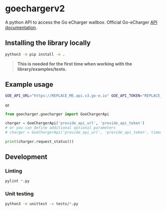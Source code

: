 # goechargerv2

A python API to access the Go eCharger wallbox. Official Go-eCharger [API documentation](https://github.com/goecharger/go-eCharger-API-v2).

## Installing the library locally

```bash
python3 -m pip install -e .
```

> __This is needed for the first time when working with the library/examples/tests.__

## Example usage

```bash
GOE_API_URL="https://REPLACE_ME.api.v3.go-e.io" GOE_API_TOKEN="REPLACE_ME" python3 examples/simple.py
```

or

```python
from goecharger.goecharger import GoeChargerApi

charger = GoeChargerApi('provide_api_url', 'provide_api_token')
# or you can define additional optional parameters
# charger = GoeChargerApi('provide_api_url', 'provide_api_token', timeout=10, wait=True)
 
print(charger.request_status())
```

## Development

### Linting

```bash
pylint *.py
```

### Unit testing

```bash
python3 -m unittest -v tests/*.py
```
